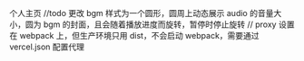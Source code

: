 个人主页
//todo 更改 bgm 样式为一个圆形，圆周上动态展示 audio 的音量大小，圆为 bgm 的封面，且会随着播放进度而旋转，暂停时停止旋转
// proxy 设置在 webpack 上，但生产环境只用 dist，不会启动 webpack，需要通过 vercel.json 配置代理

